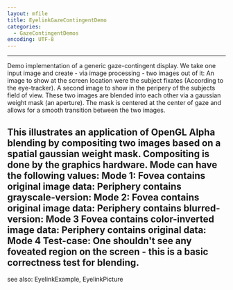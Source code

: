 ```yaml
---
layout: mfile
title: EyelinkGazeContingentDemo
categories:
  - GazeContingentDemos
encoding: UTF-8
---
```


----

Demo implementation of a generic gaze-contingent display.
We take one input image and create - via image processing - two images
out of it: An image to show at the screen location were the subject
fixates (According to the eye-tracker). A second image to show in the
peripery of the subjects field of view. These two images are blended into
each other via a gaussian weight mask (an aperture). The mask is centered
at the center of gaze and allows for a smooth transition between the two
images.

This illustrates an application of OpenGL Alpha blending by compositing
two images based on a spatial gaussian weight mask. Compositing is done
by the graphics hardware.
Mode can have the following values:
Mode 1:
  Fovea contains original image data:
  Periphery contains grayscale-version:
Mode 2:
  Fovea contains original image data:
  Periphery contains blurred-version:
Mode 3
  Fovea contains color-inverted image data:
  Periphery contains original data:
Mode 4
  Test-case: One shouldn't see any foveated region on the
  screen - this is a basic correctness test for blending.
----

see also: EyelinkExample, EyelinkPicture